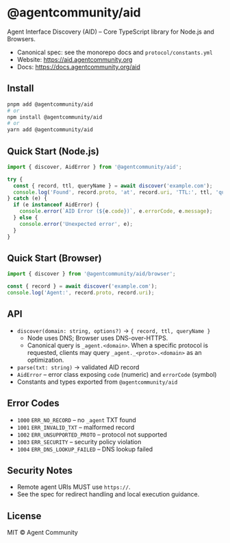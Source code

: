# @agentcommunity/aid

Agent Interface Discovery (AID) – Core TypeScript library for Node.js and Browsers.

- Canonical spec: see the monorepo docs and `protocol/constants.yml`
- Website: https://aid.agentcommunity.org
- Docs: https://docs.agentcommunity.org/aid

## Install

```bash
pnpm add @agentcommunity/aid
# or
npm install @agentcommunity/aid
# or
yarn add @agentcommunity/aid
```

## Quick Start (Node.js)

```ts
import { discover, AidError } from '@agentcommunity/aid';

try {
  const { record, ttl, queryName } = await discover('example.com');
  console.log('Found', record.proto, 'at', record.uri, 'TTL:', ttl, 'query:', queryName);
} catch (e) {
  if (e instanceof AidError) {
    console.error(`AID Error (${e.code})`, e.errorCode, e.message);
  } else {
    console.error('Unexpected error', e);
  }
}
```

## Quick Start (Browser)

```ts
import { discover } from '@agentcommunity/aid/browser';

const { record } = await discover('example.com');
console.log('Agent:', record.proto, record.uri);
```

## API

- `discover(domain: string, options?)` → `{ record, ttl, queryName }`
  - Node uses DNS; Browser uses DNS-over-HTTPS.
  - Canonical query is `_agent.<domain>`. When a specific protocol is requested, clients may query `_agent._<proto>.<domain>` as an optimization.
- `parse(txt: string)` → validated AID record
- `AidError` – error class exposing `code` (numeric) and `errorCode` (symbol)
- Constants and types exported from `@agentcommunity/aid`

## Error Codes

- `1000` `ERR_NO_RECORD` – no `_agent` TXT found
- `1001` `ERR_INVALID_TXT` – malformed record
- `1002` `ERR_UNSUPPORTED_PROTO` – protocol not supported
- `1003` `ERR_SECURITY` – security policy violation
- `1004` `ERR_DNS_LOOKUP_FAILED` – DNS lookup failed

## Security Notes

- Remote agent URIs MUST use `https://`.
- See the spec for redirect handling and local execution guidance.

## License

MIT © Agent Community
